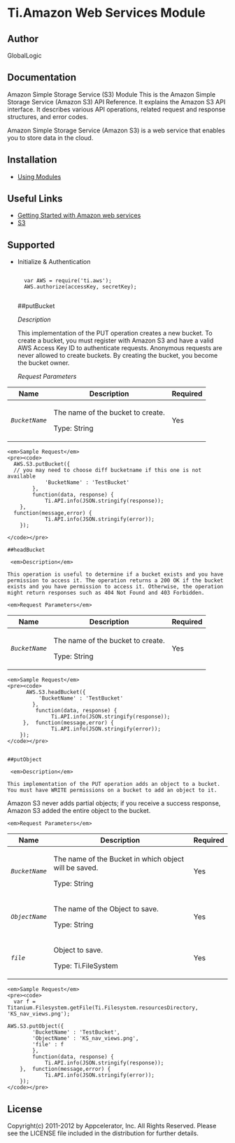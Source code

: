 # Ti.Amazon Web Services Module

## Author

GlobalLogic

## Documentation

Amazon Simple Storage Service (S3) Module
This is the Amazon Simple Storage Service (Amazon S3) API Reference. It explains the Amazon S3 API interface. It describes various API operations, related request and response structures, and error codes.

Amazon Simple Storage Service (Amazon S3) is a web service that enables you to store data in the cloud. 
## Installation

* [ Using Modules ]( http://docs.appcelerator.com/titanium/latest/index.html#!/guide/Using_Modules )

## Useful Links

* [ Getting Started with Amazon web services ]( http://docs.amazonwebservices.com/gettingstarted/latest/awsgsg-intro/intro.html )    
* [ S3 ]( http://aws.amazon.com/documentation/s3/ )


## Supported

* Initialize & Authentication
	<pre><code>
	var AWS = require('ti.aws');
	AWS.authorize(accessKey, secretKey);
	</code></pre>



	##putBucket

	 <em>Description</em>

	This implementation of the PUT operation creates a new bucket. To create a bucket, you must register with Amazon S3 and have a valid AWS Access Key ID to authenticate requests. Anonymous requests are never allowed to create buckets. By creating the bucket, you become the bucket owner.

	<em>Request Parameters</em>
<div class="informaltable"><table cellspacing="0" border="0"><colgroup><col class="col1"><col class="col2"><col class="col3"></colgroup><thead><tr><th> Name </th><th> Description </th><th> Required</th></tr></thead><tbody><tr><td>
							<em class="parameter"><code>BucketName</code></em>
						</td><td>
							<p class="simpara"> The name of the bucket to create.</p>
							<p class="simpara">Type: String</p>
						</td><td> Yes </td></tr></tbody></table></div>

	<em>Sample Request</em>
	<pre><code>
      AWS.S3.putBucket({
  	  // you may need to choose diff bucketname if this one is not available 
				'BucketName' : 'TestBucket'
			},
			function(data, response) {
				Ti.API.info(JSON.stringify(response));
	  	},  
      function(message,error) {
				Ti.API.info(JSON.stringify(error));
		});

	</code></pre>
	
	##headBucket

	 <em>Description</em>

	This operation is useful to determine if a bucket exists and you have permission to access it. The operation returns a 200 OK if the bucket exists and you have permission to access it. Otherwise, the operation might return responses such as 404 Not Found and 403 Forbidden.  

	<em>Request Parameters</em>
<div class="informaltable"><table cellspacing="0" border="0"><colgroup><col class="col1"><col class="col2"><col class="col3"></colgroup><thead><tr><th> Name </th><th> Description </th><th> Required</th></tr></thead><tbody><tr><td>
  						<em class="parameter"><code>BucketName</code></em>
						</td><td>
							<p class="simpara"> The name of the bucket to create.</p>
							<p class="simpara">Type: String</p>
						</td><td> Yes </td></tr></tbody></table></div>

	<em>Sample Request</em>
	<pre><code>
   		  AWS.S3.headBucket({
    		  'BucketName' : 'TestBucket'
  		    },
  			 function(data, response) {
  				  Ti.API.info(JSON.stringify(response));
  	  	 },  function(message,error) {
  				  Ti.API.info(JSON.stringify(error));
  		});
	</code></pre>
	

	##putObject

	 <em>Description</em>

	This implementation of the PUT operation adds an object to a bucket. You must have WRITE permissions on a bucket to add an object to it.

  Amazon S3 never adds partial objects; if you receive a success response, Amazon S3 added the entire object to the bucket.

	<em>Request Parameters</em>
<div class="informaltable"><table cellspacing="0" border="0"><colgroup><col class="col1"><col class="col2"><col class="col3"></colgroup><thead><tr><th> Name </th><th> Description </th><th> Required</th></tr></thead>
<tbody><tr><td>
							<em class="parameter"><code>BucketName</code></em>
						</td><td>
							<p class="simpara"> The name of the Bucket in which object will be saved. </p>
							<p class="simpara"> Type: String </p>
						</td><td> Yes </td></tr>
<tr><td>
  						<em class="parameter"><code>ObjectName</code></em>
						</td><td>
							<p class="simpara"> The name of the Object to save. </p>
							<p class="simpara"> Type: String </p>
						</td><td> Yes </td></tr>
<tr><td>
  						<em class="parameter"><code>file</code></em>
						</td><td>
							<p class="simpara"> Object to save. </p>
							<p class="simpara"> Type: Ti.FileSystem </p>
						</td><td> Yes </td></tr>
</tbody></table></div>

	<em>Sample Request</em>
	<pre><code>
 	  var f = Titanium.Filesystem.getFile(Ti.Filesystem.resourcesDirectory, 'KS_nav_views.png');

    AWS.S3.putObject({
  			'BucketName' : 'TestBucket',
  			'ObjectName' : 'KS_nav_views.png',
  			'file' : f
  			},
  			function(data, response) {
  				Ti.API.info(JSON.stringify(response));
  	  	},  function(message,error) {
  				Ti.API.info(JSON.stringify(error));
  		});
	</code></pre>
	



## License

Copyright(c) 2011-2012 by Appcelerator, Inc. All Rights Reserved. Please see the LICENSE file included in the distribution for further details.

